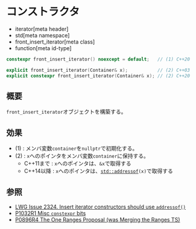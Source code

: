 # コンストラクタ
* iterator[meta header]
* std[meta namespace]
* front_insert_iterator[meta class]
* function[meta id-type]

```cpp
constexpr front_insert_iterator() noexcept = default;   // (1) C++20

explicit front_insert_iterator(Container& x);           // (2) C++03
explicit constexpr front_insert_iterator(Container& x); // (2) C++20
```

## 概要
`front_insert_iterator`オブジェクトを構築する。


## 効果

- (1) : メンバ変数`container`を`nullptr`で初期化する。
- (2) : `x`へのポインタをメンバ変数`container`に保持する。
    - C++11まで : `x`へのポインタは、`&x`で取得する
    - C++14以降 : `x`へのポインタは、[`std::addressof`](/reference/memory/addressof.md)`(x)`で取得する


## 参照
- [LWG Issue 2324. Insert iterator constructors should use `addressof()`](http://www.open-std.org/jtc1/sc22/wg21/docs/lwg-defects.html#2324)
- [P1032R1 Misc `constexpr` bits](http://www.open-std.org/jtc1/sc22/wg21/docs/papers/2018/p1032r1.html)
- [P0896R4 The One Ranges Proposal (was Merging the Ranges TS)](http://www.open-std.org/jtc1/sc22/wg21/docs/papers/2018/p0896r4.pdf)
